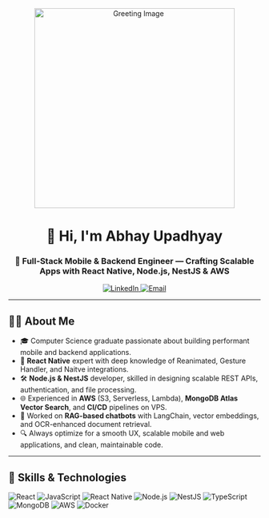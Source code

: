 <div align="center">
  <img src="https://cdn39.picsart.com/147366079000202.png" alt="Greeting Image" width="400" />
  <h1>👋 Hi, I'm Abhay Upadhyay</h1>
  <h3>🚀 Full‑Stack Mobile & Backend Engineer — Crafting Scalable Apps with React Native, Node.js, NestJS & AWS</h3>
  
  <!-- Social Badges -->
  <a href="https://www.linkedin.com/in/abhayaku/">
    <img alt="LinkedIn" src="https://img.shields.io/badge/LinkedIn-0A66C2?style=for-the-badge&logo=linkedin&logoColor=white" />
  </a>
  <a href="mailto:abhayaku21@gmail.com">
    <img alt="Email" src="https://img.shields.io/badge/Email-D14836?style=for-the-badge&logo=gmail&logoColor=white" />
  </a>
</div>

---

## 🧑‍💻 About Me

- 🎓 Computer Science graduate passionate about building performant mobile and backend applications.
- 📱 **React Native** expert with deep knowledge of Reanimated, Gesture Handler, and Naitve integrations.
- 🛠️ **Node.js & NestJS** developer, skilled in designing scalable REST APIs, authentication, and file processing.
- 🌐 Experienced in **AWS** (S3, Serverless, Lambda), **MongoDB Atlas Vector Search**, and **CI/CD** pipelines on VPS.
- 🤖 Worked on **RAG-based chatbots** with LangChain, vector embeddings, and OCR-enhanced document retrieval.
- 🔍 Always optimize for a smooth UX, scalable mobile and web applications, and clean, maintainable code.

---

## 💼 Skills & Technologies

<div>
  <img alt="React" src="https://img.shields.io/badge/React-20232A?style=flat&logo=react&logoColor=%2361DAFB" />
  <img alt="JavaScript" src="https://img.shields.io/badge/JavaScript-F7DF1E?style=flat&logo=javascript&logoColor=black" />
  <img alt="React Native" src="https://img.shields.io/badge/React%20Native-20232A?style=flat&logo=react&logoColor=%2361DAFB" />
  <img alt="Node.js" src="https://img.shields.io/badge/Node.js-339933?style=flat&logo=node.js&logoColor=white" />
  <img alt="NestJS" src="https://img.shields.io/badge/NestJS-E0234E?style=flat&logo=nestjs&logoColor=white" />
  <img alt="TypeScript" src="https://img.shields.io/badge/TypeScript-3178C6?style=flat&logo=typescript&logoColor=white" />
  <img alt="MongoDB" src="https://img.shields.io/badge/MongoDB-47A248?style=flat&logo=mongodb&logoColor=white" />
  <img alt="AWS" src="https://img.shields.io/badge/AWS-232F3E?style=flat&logo=amazon-aws&logoColor=white" />
  <img alt="Docker" src="https://img.shields.io/badge/Docker-2496ED?style=flat&logo=docker&logoColor=white" />
</div>
